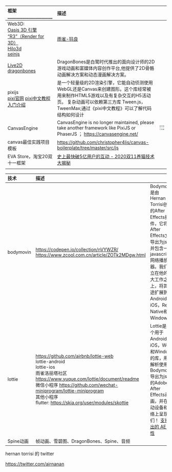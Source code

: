 |框架_____________________|描述||
|:----|:----|:----|
|Web3D: <br> [Oasis 3D 引擎](https://zhuanlan.zhihu.com/p/101667941) <br> [“R3”（Render for 3D）](https://zhuanlan.zhihu.com/p/101667941)<br>  [Hilo3d](https://github.com/hiloteam/Hilo3d) <br> [seinjs](https://seinjs.com/cn/team)|[雨雀-犸良](https://www.yuque.com/emotion/help/news)  ||
|[Live2D](https://www.baidu.com/link?url=9fdcgDC3B9DfAAGtkOUuJOR_uL-goun697BkSy8UfwvNB8ihoiTi6xRydCa9ugLS&wd=&eqid=b5d59b73000004d9000000025ff686d7) <br> [dragonbones](https://dragonbones.github.io/cn/index.html) |DragonBones是白鹭时代推出的面向设计师的2D游戏动画和富媒体内容创作平台,他提供了2D骨骼动画解决方案和动态漫画解决方案。||
|pixijs <br> [pixi官网](https://www.pixijs.com/) [pixi中文教程](https://github.com/Zainking/LearningPixi#tileset) [入门介绍](https://juejin.cn/post/6844904020939636744)|是一个轻量级的2D渲染引擎，它能自动侦测使用WebGL还是Canvas来创建图形。这个库经常被用来制作HTML5游戏以及有复杂交互的H5活动页。 复杂动画可以依赖第三方库 Tween.js，TweenMax;通过《pixi中文教程》可以了解代码结构如何设计||
|CanvasEngine|CanvasEngine is no longer maintained, please take another framework like PixiJS or PhaserJS  ； https://canvasengine.net/|![](./images/Foxmail20201123025942.png) |
|canvas最佳实践项目模板|https://github.com/christopher4lis/canvas-boilerplate/tree/master/src/js||
|EVA Store，淘宝20双十一框架|[史上最快破5亿用户的互动 - 2020双11养猫技术大揭秘](https://blog.csdn.net/weixin_43970890/article/details/110224798)||
||||

|技术|描述||
|:----|:----|:----|
|bodymovin|https://codepen.io/collection/nVYWZR/ <br> https://www.zcool.com.cn/article/ZOTk2MDgw.html | Bodymovin是由Hernan Torrisi创建的After Effects插件，它将After Effects文件导出为json并包含一个javascript网络播放器。我们建立在他的伟大工作之上，将其用途扩展到Android，iOS，React Native和Windows。 |
|lottie|https://github.com/airbnb/lottie-web <br> lottie-android <br> lottie-ios <br> 雨雀洛丽塔社区 https://www.yuque.com/lottie/document/readme <br> 微信小程序 https://github.com/wechat-miniprogram/lottie-miniprogram <br> 其他小程序 <br> flutter: https://skia.org/user/modules/skottie |Lottie是一个用于Android，iOS，Web和Windows的库，用于解析使用Bodymovin导出为json的Adobe After Effects动画，并在移动设备和网络上呈现它们！ [支持导出的 AE 属性](https://www.yuque.com/lottie/document/supported-features)|
|Spine动画|帧动画、雪碧图、DragonBones、Spine、音频||

hernan torrisi 的 twitter

https://twitter.com/airnanan

